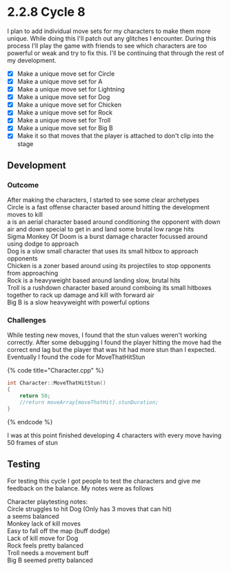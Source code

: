 # 2.2.8 Cycle 8

I plan to add individual move sets for my characters to make them more unique. While doing this I'll patch out any glitches I encounter. During this process I'll play the game with friends to see which characters are too powerful or weak and try to fix this. I'll be continuing that through the rest of my development.

* [x] Make a unique move set for Circle
* [x] Make a unique move set for A
* [x] Make a unique move set for Lightning
* [x] Make a unique move set for Dog
* [x] Make a unique move set for Chicken
* [x] Make a unique move set for Rock
* [x] Make a unique move set for Troll
* [x] Make a unique move set for Big B
* [x] Make it so that moves that the player is attached to don't clip into the stage

## Development

### Outcome

After making the characters, I started to see some clear archetypes\
Circle is a fast offense character based around hitting the development moves to kill\
a is an aerial character based around conditioning the opponent with down air and down special to get in and land some brutal low range hits\
Sigma Monkey Of Doom is a burst damage character focussed around using dodge to approach\
Dog is a slow small character that uses its small hitbox to approach opponents\
Chicken is a zoner based around using its projectiles to stop opponents from approaching\
Rock is a heavyweight based around landing slow, brutal hits\
Troll is a rushdown character based around comboing its small hitboxes together to rack up damage and kill with forward air\
Big B is a slow heavyweight with powerful options

### Challenges

While testing new moves, I found that the stun values weren't working correctly. After some debugging I found the player hitting the move had the correct end lag but the player that was hit had more stun than I expected. Eventually I found the code for MoveThatHitStun

{% code title="Character.cpp" %}
```cpp
int Character::MoveThatHitStun()
{
	return 50;
	//return moveArray[moveThatHit].stunDuration;
}
```
{% endcode %}

I was at this point finished developing 4 characters with every move having 50 frames of stun

## Testing

For testing this cycle I got people to test the characters and give me feedback on the balance. My notes were as follows

Character playtesting notes:\
Circle struggles to hit Dog (Only has 3 moves that can hit) \
a seems balanced \
Monkey lack of kill moves \
Easy to fall off the map (buff dodge) \
Lack of kill move for Dog \
Rock feels pretty balanced \
Troll needs a movement buff \
Big B seemed pretty balanced
